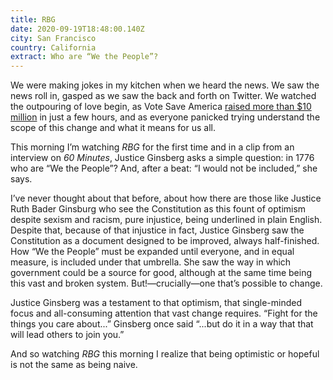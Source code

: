 ```yaml
---
title: RBG
date: 2020-09-19T18:48:00.140Z
city: San Francisco
country: California
extract: Who are “We the People”?
---
```

We were making jokes in my kitchen when we heard the news. We saw the news roll in, gasped as we saw the back and forth on Twitter. We watched the outpouring of love begin, as Vote Save America [raised more than $10 million](https://votesaveamerica.com/getmitch) in just a few hours, and as everyone panicked trying understand the scope of this change and what it means for us all.

This morning I’m watching _RBG_ for the first time and in a clip from an interview on _60 Minutes_, Justice Ginsberg asks a simple question: in 1776 who are “We the People”? And, after a beat: “I would not be included,” she says.

I’ve never thought about that before, about how there are those like Justice Ruth Bader Ginsburg who see the Constitution as this fount of optimism despite sexism and racism, pure injustice, being underlined in plain English. Despite that, because of that injustice in fact, Justice Ginsberg saw the Constitution as a document designed to be improved, always half-finished. How “We the People” must be expanded until everyone, and in equal measure, is included under that umbrella. She saw the way in which government could be a source for good, although at the same time being this vast and broken system. But!—crucially—one that’s possible to change. 

Justice Ginsberg was a testament to that optimism, that single-minded focus and all-consuming attention that vast change requires. “Fight for the things you care about...” Ginsberg once said “...but do it in a way that that will lead others to join you.”

And so watching _RBG_ this morning I realize that being optimistic or hopeful is not the same as being naive.